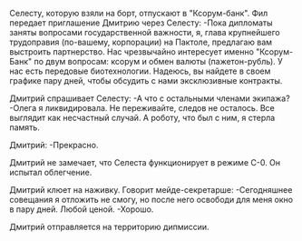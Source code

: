 Селесту, которую взяли на борт, отпускают в "Ксорум-банк". Фил передает приглашение Дмитрию через Селесту:
-Пока дипломаты заняты вопросами государственной важности, я, глава крупнейшего трудоправия (по-вашему, корпорации) на Пактоле, предлагаю вам выстроить партнерство. Нас чрезвычайно интересует именно "Ксорум-Банк" по двум вопросам: ксорум и обмен валюты (пажетон-рубль). У нас есть передовые биотехнологии. Надеюсь, вы найдете в своем графике пару дней, чтобы обсудить с нами эксклюзивные контракты.

Дмитрий спрашивает Селесту:
-А что с остальными членами экипажа?
-Олега я ликвидировала. Не переживайте, следов не осталось. Все выглядит как несчастный случай. А роботу, что был с ним, я стерла память.

Дмитрий:
-Прекрасно.

Дмитрий не замечает, что Селеста функционирует в режиме С-0. Он испытал облегчение.

Дмитрий клюет на наживку.
Говорит мейде-секретарше:
-Сегодняшнее совещания я отложить не смогу, но после него освободи для меня окно в пару дней. Любой ценой.
-Хорошо.

Дмитрий отправляется на территорию дипмиссии.